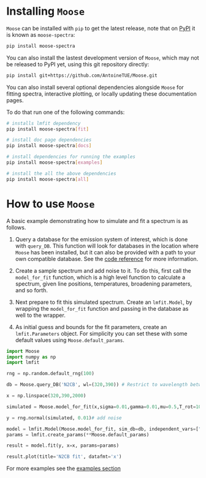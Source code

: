 # Installing `Moose`

`Moose` can be installed with `pip` to get the latest release, note that on [PyPI](https://pypi.org/project/moose-spectra/) it is known as `moose-spectra`:

``` bash
pip install moose-spectra
```

You can also install the lastest development version of `Moose`, which may not be released to PyPI yet, using this git repository directly:

```bash
pip install git+https://github.com/AntoineTUE/Moose.git
```

You can also install several optional dependencies alongside `Moose` for fitting spectra, interactive plotting, or locally updating these documentation pages.

To do that run one of the following commands:

``` bash
# installs lmfit dependency
pip install moose-spectra[fit]

# install doc page dependencies
pip install moose-spectra[docs]

# install dependencies for running the examples
pip install moose-spectra[examples]

# install the all the above dependencies
pip install moose-spectra[all] 
```

# How to use `Moose`
A basic example demonstrating how to simulate and fit a spectrum is as follows.

1. Query a database for the emission system of interest, which is done with `query_DB`. This function will look for databases in the location where `Moose` has been installed, but it can also be provided with a path to your own compatible database. See the [code reference](../reference/Moose) for more information.

2.  Create a sample spectrum and add noise to it. To do this, first call the `model_for_fit` function, which is a high level function to calculate a spectrum, given line positions, temperatures, broadening parameters, and so forth.

3. Next prepare to fit this simulated spectrum. Create an `lmfit.Model`, by wrapping the `model_for_fit` function and passing in the database as well to the wrapper. 

4. As initial guess and bounds for the fit parameters, create an `lmfit.Parameters` object. For simplicity you can set these with some default values using `Moose.default_params`.



```python
import Moose
import numpy as np
import lmfit

rng = np.random.default_rng(100)

db = Moose.query_DB('N2CB', wl=(320,390)) # Restrict to wavelength between 320 and 390 nm

x = np.linspace(320,390,2000)

simulated = Moose.model_for_fit(x,sigma=0.01,gamma=0.01,mu=0.5,T_rot=1000, T_vib=5000, sim_db=db)

y = rng.normal(simulated, 0.01)# add noise

model = lmfit.Model(Moose.model_for_fit, sim_db=db, independent_vars=["x"])
params = lmfit.create_params(**Moose.default_params)

result = model.fit(y, x=x, params=params)

result.plot(title='N2CB fit', datafmt='x')

```

For more examples see the [examples section](../examples)
